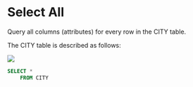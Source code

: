 # Select All

Query all columns (attributes) for every row in the CITY table.

The CITY table is described as follows:

<img src="https://s3.amazonaws.com/hr-challenge-images/8137/1449729804-f21d187d0f-CITY.jpg" size=70%>

```sql
SELECT *
    FROM CITY
```